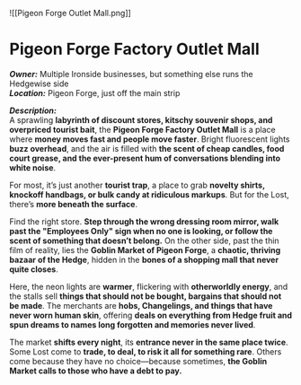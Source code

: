 ![[Pigeon Forge Outlet Mall.png]]
# Pigeon Forge Factory Outlet Mall  

***Owner:*** Multiple Ironside businesses, but something else runs the Hedgewise side  
***Location:*** Pigeon Forge, just off the main strip  

***Description:***  
A sprawling **labyrinth of discount stores, kitschy souvenir shops, and overpriced tourist bait**, the **Pigeon Forge Factory Outlet Mall** is a place where **money moves fast and people move faster**. Bright fluorescent lights **buzz overhead**, and the air is filled with **the scent of cheap candles, food court grease, and the ever-present hum of conversations blending into white noise**.  

For most, it’s just another **tourist trap**, a place to grab **novelty shirts, knockoff handbags, or bulk candy at ridiculous markups**. But for the Lost, there’s **more beneath the surface**.  

Find the right store. **Step through the wrong dressing room mirror, walk past the "Employees Only" sign when no one is looking, or follow the scent of something that doesn’t belong.** On the other side, past the thin film of reality, lies the **Goblin Market of Pigeon Forge**, a **chaotic, thriving bazaar of the Hedge**, hidden in the **bones of a shopping mall that never quite closes**.  

Here, the neon lights are **warmer**, flickering with **otherworldly energy**, and the stalls sell **things that should not be bought, bargains that should not be made**. The merchants are **hobs, Changelings, and things that have never worn human skin**, offering **deals on everything from Hedge fruit and spun dreams to names long forgotten and memories never lived**.  

The market **shifts every night**, its **entrance never in the same place twice**. Some Lost come to **trade, to deal, to risk it all for something rare**. Others come because they have no choice—because sometimes, **the Goblin Market calls to those who have a debt to pay.**